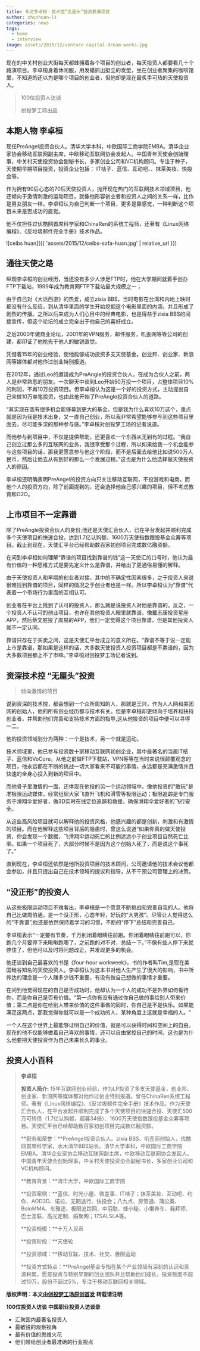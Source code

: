 ```yaml
---
title: 专访李卓桓：技术控“无厘头”投资靠谱项目
author: zhuohuan-li
categories: news
tags:
  - home
  - interview
image: assets/2015/12/venture-capital-dream-works.jpg
---
```


现在的中关村创业大街每天都蜂拥着各个项目的创业者，每天投资人都要看几十个路演项目。李卓桓身着休闲服，用发蜡抓出挺立的发型，坐在创业者聚集的咖啡馆里，不知道的还以为是哪个项目的创业者，但他却是现在最炙手可热的天使投资人。  

> 100位投资人访谈
>
> 创投梦工场出品

## 本期人物 李卓桓

现任PreAngel投资合伙人。清华大学本科，中欧国际工商学院EMBA。清华企业家协会移动互联网副主席，中欧移动互联网协会发起人。中国青年天使会创始理事，中关村天使投资协会副秘书长，多家创业公司和VC机构顾问。专注于种子，天使期早期项目投资，投资企业包括： IT桔子、蓝信、互动吧、、抹茶美妆、快投会等。

作为拥有90后心态的70后天使投资人，抛开现在热门的互联网技术领域项目，他还倾向于激情刺激的运动项目。就像他形容创业者和投资人之间的关系一样，比作是男女朋友一样。李卓桓认为自己判断一个项目，更多是靠感觉，一种判断这个项目未来是否成功的直觉。

他不仅担任过优酷网首席科学家和ChinaRen的系统工程师，还著有《Linux网络编程》、《反垃圾邮件完全手册》技术作品。

![ceibs huan]({{ 'assets/2015/12/ceibs-sofa-huan.jpg' | relative_url }})

## 通往天使之路

纵观李卓桓的创业经历，当还没有多少人涉足FTP时，他在大学期间就着手创办FTP下载站，1999年成为教育网FTP下载站最大规模之一；

由于自己对《大话西游》的热爱，成立zixia BBS，当时电影在台湾和内地上映时都没有什么反应，到从清华里面的学生开始挖掘这个电影里面的内涵，并且形成了剧烈的传播。之所以后来成为人们心目中的经典电影，也是得益于zixia BBS的间接宣传，但这个论坛的成立完全出于他自己的喜好成立。

之后2000年做商业论坛，2001年的VPN服务，邮件服务，叽歪网等等公司的创建，都印证了他抢先于他人的敏锐直觉。

凭借着15年的创业经验，使他能够成功投资多支天使基金。创业邦、创业家、新浪网等媒体都对他作过创业特别报道。

在2012年，通过Leo的邀请成为PreAngle的投资合伙人。在成为合伙人之前，两人是非常熟悉的朋友。一次聊天中谈到Leo开始50万投一个项目，占整体项目10%的利润，不再10万投资项目。但李卓桓认为这是一个好的投资方式，主动提出自己来做10万单笔投资，也由此他开始了PreAngle投资合伙人的道路。

“其实现在我有很多机会能够募到更大的基金，但是我为什么喜欢10万这个，重点就是因为我是技术出身，又一直自己创业，所以我非常希望能够参与到这些项目里面去，尽可能多深的那种参与感。”李卓桓对创投梦工场的记者说道。

而他参与到项目中，不仅是提供帮助，还更喜欢一个东西从无到有的过程。“我自己创立过那么多的互联网的业务，我很享受那个过程，所以如果给我一个机会能参与这些项目的话，那我更愿意参与他这个阶段，而不是后面去给他比如说500万人民币，然后让他去从有到好的那么一个发展过程。”这也是为什么他选择做天使投资人的原因。

李卓桓还明确表明PreAngel的投资方向只关注移动互联网，不投游戏和电商。而他个人的投资方向，除了前面提到的，还会选择他自己感兴趣的项目，但不考虑教育和O2O。

## 上市项目不一定靠谱

除了PreAngle投资合伙人的身份,他还是天使汇合伙人，已在平台发起并顺利完成多个天使项目的快速合投，达到1.7亿认购额，1600万天使指数跟投基金众筹等项目。截止到现在，天使汇平台已经帮助数百家初创项目完成数亿融资额。

在问到李卓桓如何理解“靠谱的项目找到靠谱的钱”这一天使汇的口号时，他认为最有价值的一种思维方式是要先定义什么是靠谱，并给出了更通俗易懂的解释。

由于天使投资人和早期的创业者对接，其中的不确定性因素很多，之于投资人来说很难找到靠谱的项目，同样的情况之于创业者也是一样。所以李卓桓认为“靠谱”代表着一个市场行为里面的互相认可。

创业者在平台上找到了认可的投资人，那么就是说投资人对他是靠谱的。反之，一个投资人不认可的创业项目，也许在其他投资人眼里就靠谱。像戴志康投资星座APP，然后蔡文胜投了周易的APP，他们一定觉得这个项目靠谱，但是其他投资人就不一定认同。

靠谱只存在于买卖之间，这是天使汇平台成立的意义所在。“靠谱不等于说一定能上市是靠谱，那如果是这样的话，大多数天使投资人投资项目都是不靠谱的，因为大多数项目都上不了市嘛。”李卓桓对创投梦工场记者说到。

## 资深技术控 “无厘头”投资

> 倾向激情的项目

说到资深的技术控，都会想到一个众所周知的人，那就是王兴，作为人人网和美团网的创始人，他的所有创业经历都与技术有关。但是李卓桓却更倾向于培养和扶持创业者，并帮助他们完善和支持技术方面的指导,这从他投资的项目中便可以寻得一二。

他的投资领域划分为两种：一个是技术，另一个就是运动。

技术领域里，他已参与投资数十家移动互联网初创企业，其中最著名的当属IT桔子、蓝信和VoCore。从他之前做FTP下载站，VPN等等在当时来说很颠覆观念的项目，他永远都在不断的挑战一切大家看来不可能的事情，永远都是充满激情并且快速的全身心投入到新的项目中。

而他骨子里激情的一面，还体现在他投的另一个运动领域中。像他投资的"敢玩"是准极限运动媒体，经常组织大家飞直升飞机和滑雪等极限运动；极限追踪是专门服务于滑翔伞爱好者，做3D实时在线定位追踪和救援，确保滑翔伞爱好者的飞行安全。

从这些高风险项目就可以解释他的投资风格，他感兴趣的都是创新，刺激和有激情的项目。而在他解释这些项目背后的隐患时，曾这么说道“如果你真的做天使投资，你会发现一个数据，飞滑翔伞运动死亡的比例远远小于创业项目自然死亡比率。如果一个项目死了，大部分时候不是因为这个创始人死了，而是说这个事死了。”

直到现在，李卓桓还依然是他所投资项目的技术顾问，公司邀请他的技术会议他都会参加，并且只提出自己在技术领域的提议和指导，从不干预公司管理上的决策。

## “没正形”的投资人

从这些极限运动项目不难看出，李卓桓是一个愿意不断挑战和完善自我的人。他将自己比做周伯通，是一个没正形，心态年轻，好玩的“大男孩”。尽管让人觉得这么的“不靠谱”,他还是依然保持着学习的习惯，不断的“停下”总结和完善自己。

李卓桓表示“一定要有节奏，千万别闭着眼睛往前跑。你闭着眼睛往前跑可以，你跑几个月要停下来瞅瞅跑哪了，之前跑的对不对，总结一下。”不像有些人停下来就停住了，但他可以及时将问题改正，并发现更多的机会。

他还谈到自己最喜欢的书是《four-hour workweek》，书的作者叫Tim,是现在美国硅谷知名的天使投资人。李卓桓认为这本书对他人生产生了很大的影响，书中所传达的理念是一个人赚多少钱不重要，有没有做自己想做的事情才重要。

在问到他觉得现在的自己是否成功时，他却认为一个人的成功不是外界如何看待你，而是你自己是否有价值。“第一点你有没有通过你自己做的事给别人带来价值；第二点是你在给别人带来价值的这件事做的同时，你自己是不是快乐。如果能满足这两点，那我觉得你就可以是一个成功的人，某种角度上这就是幸福的人。“

一个人在这个世界上最能够证明自己的价值，就是可以获得时间和空间上的自由。现在的他不仅能够做着自己喜欢的事情，还可以自由掌控自己的时间，这也是为什么他要把天使投资作为自己未来长久的事业。

## 投资人小百科

> **李卓桓**
>
> **投资人简介:** 15年互联网创业经验，作为LP投资了多支天使基金，创业邦、创业家、新浪网等媒体都对他作过创业特别报道。曾任ChinaRen系统工程师。著有《Linux网络编程》、《反垃圾邮件完全手册》技术作品。作为天使汇合伙人，在平台发起并顺利完成了多个天使项目的快速合投、天使汇500万可转债（1.7亿认购额，超募34倍）、1600万天使指数跟投基金众筹等项目。天使汇平台已经帮助数百家初创项目完成数亿融资额。
>
> **职务和荣誉：**PreAngel投资合伙人。zixia BBS、叽歪网创始人，优酷网首席科学家，水木清华BBS站长。清华大学本科，中欧国际工商学院EMBA。清华企业家协会移动互联网副主席，中欧移动互联网协会发起人。中国青年天使会创始理事，中关村天使投资协会副秘书长，多家创业公司和VC机构顾问。
>
> **教育背景：**清华大学，中欧国际工商学院
>
> **投资案例：**蓝信、时光小屋、微差事、IT桔子；抹茶美妆、互动吧、约你、AOD3D、诺拉、无期途行、快投会；八九点、房管通、蒲公英、BoloMMA、车雅途、极限追踪网、中羽联、蜂小秘、小懒养车、我拜师、巴士互联、高光定制、婚聚网；17SALSLA等。
>
> **投资规模：**十万人民币
>
> **投资阶段：**天使轮
>
> **投资领域：**移动互联、技术、社交、极限运动
>
> **投资方式特点：**PreAngel基金专指在某个产业领域有深刻的认识和资源积累，愿意投资与特别早期的创业团队并且帮助他们成长，投资额度不超过10万，股份不超过5%，专注于移动互联网相关领域。

**版权声明：本文由[创投梦工场原创首发](https://mp.weixin.qq.com/s?__biz=MjM5Njk1NzcwNQ==&mid=403801568&idx=1&sn=cda9b58a6277ef82c4abd0a3de7d928b)** **转载请注明**

**100位投资人访谈** **中国职业投资人访谈录**

- 汇聚国内最著名投资人
- 最敏锐的观察视角
- 最有价值的思维火花
- 他们带给创业者最准确的行业视点  

